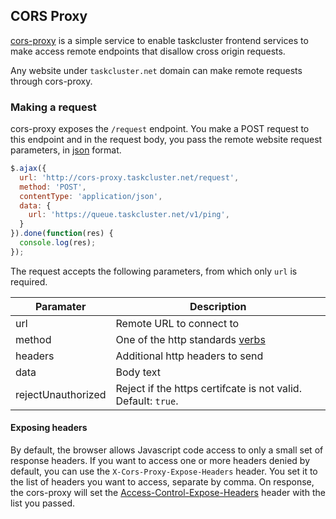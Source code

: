 ## CORS Proxy

[cors-proxy](https://github.com/taskcluster/cors-proxy) is a simple service
to enable taskcluster frontend services to make access remote endpoints that
disallow cross origin requests.

Any website under `taskcluster.net` domain can make remote requests through
cors-proxy.

### Making a request

cors-proxy exposes the `/request` endpoint. You make a POST request to this
endpoint and in the request body, you pass the remote website request
parameters, in [json](http://www.json.org/) format.

```javascript
$.ajax({
  url: 'http://cors-proxy.taskcluster.net/request',
  method: 'POST',
  contentType: 'application/json',
  data: {
    url: 'https://queue.taskcluster.net/v1/ping',
  }
}).done(function(res) {
  console.log(res);
});
```

The request accepts the following parameters, from which only `url` is required.

Paramater            | Description
---------------------|------------
url                  | Remote URL to connect to
method               | One of the http standards [verbs](https://www.w3.org/Protocols/rfc2616/rfc2616-sec9.html)
headers              | Additional http headers to send
data                 | Body text
rejectUnauthorized   | Reject if the https certifcate is not valid. Default: `true`.

#### Exposing headers

By default, the browser allows Javascript code access to only a small set of
response headers. If you want to access one or more headers denied by default,
you can use the `X-Cors-Proxy-Expose-Headers` header. You set it to the list of
headers you want to access, separate by comma. On response, the cors-proxy will
set the [Access-Control-Expose-Headers]() header with the list you passed.

